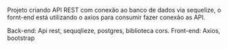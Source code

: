 Projeto criando API REST com conexão ao banco de dados via sequelize, o fornt-end está utilizando o axios para consumir fazer conexão as API. 

Back-end: Api rest, sequqlieze, postgres, biblioteca cors.
Front-end: Axios, bootstrap

